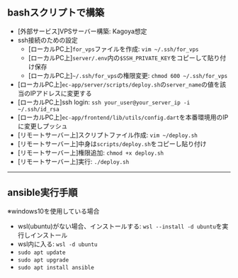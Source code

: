 ## bashスクリプトで構築
- [外部サービス]VPSサーバー構築: Kagoya想定
- ssh接続のための設定
    <!-- - [ローカルPC上]SSHフォルダを作成: `mkdir -p ~/.ssh` ➔ 基本ある -->
    <!-- - [ローカルPC上]`.ssh`権限変更: `chmod 700 ~/.ssh` ➔ 基本700 -->
    - [ローカルPC上]`for_vps`ファイルを作成: `vim ~/.ssh/for_vps`
    - [ローカルPC上]`server/.env`内の`$SSH_PRIVATE_KEY`をコピーして貼り付け保存
    - [ローカルPC上]`~/.ssh/for_vps`の権限変更: `chmod 600 ~/.ssh/for_vps`
- [ローカルPC上]`ec-app/server/scripts/deploy.sh`の`server_name`の値を該当のIPアドレスに変更する
- [ローカルPC上]ssh login: `ssh your_user@your_server_ip -i ~/.ssh/id_rsa`
- [ローカルPC上]`ec-app/frontend/lib/utils/config.dart`を本番環境用のIPに変更しプッシュ
- [リモートサーバー上]スクリプトファイル作成: `vim ~/deploy.sh`
- [リモートサーバー上]中身は`scripts/deploy.sh`をコピーし貼り付け
- [リモートサーバー上]権限追加: `chmod +x deploy.sh`
- [リモートサーバー上]実行: `./deploy.sh`

---

<!-- 下記は実現が手間なので、bashスクリプトを用いる -->
## ansible実行手順
※windows10を使用している場合
- wsl(ubuntu)がない場合、インストールする: `wsl --install -d ubuntu`を実行しインストール
- wsl内に入る: `wsl -d ubuntu`
- `sudo apt update`
- `sudo apt upgrade`
- `sudo apt install ansible`